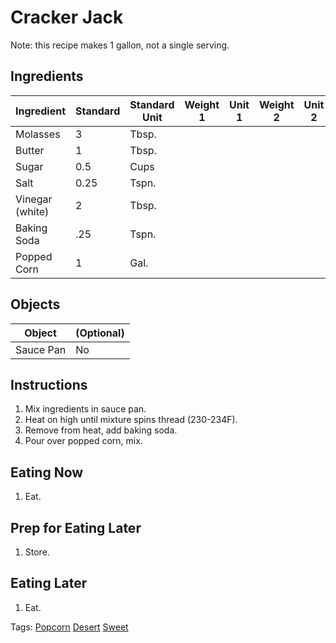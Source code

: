 # Cracker Jack

Note: this recipe makes 1 gallon, not a single serving.

## Ingredients

| Ingredient | Standard | Standard Unit | Weight 1 | Unit 1 | Weight 2 | Unit 2 |
| ---------- | -------- | ------------- | -------- | ------ | -------- | ------ |
| Molasses   |  3       |  Tbsp.        |          |        |          |        |
| Butter     |  1       |  Tbsp.        |          |        |          |        |
| Sugar      |  0.5     |  Cups         |          |        |          |        |
| Salt       |  0.25    |  Tspn.        |          |        |          |        |
| Vinegar (white)| 2    |  Tbsp.        |          |        |          |        |
| Baking Soda|  .25     |  Tspn.        |          |        |          |        |
| Popped Corn|  1       |  Gal.         |          |        |          |        |

## Objects

| Object | (Optional) |
| ------ | ---------- |
| Sauce Pan | No     |

## Instructions

1. Mix ingredients in sauce pan.
2. Heat on high until mixture spins thread (230-234F).
3. Remove from heat, add baking soda.
4. Pour over popped corn, mix.

## Eating Now

1. Eat.

## Prep for Eating Later

1. Store.

## Eating Later

1. Eat.

Tags: [Popcorn](/Tags/Popcorn.md) [Desert](/Tags/Desert.md) [Sweet](/Tags/Sweet.md) 
